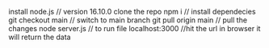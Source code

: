 install node.js // version 16.10.0
clone the repo
npm i // install dependecies
git checkout main // switch to main branch
git pull origin main // pull the changes
node server.js // to run file
localhost:3000 //hit the url in browser it will return the data

